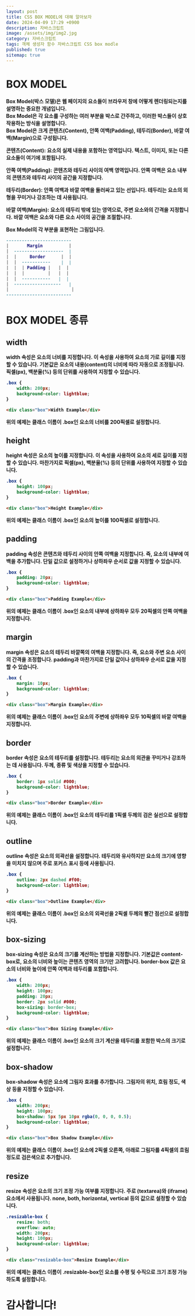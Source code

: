 ```yaml
---
layout: post
title: CSS BOX MODEL에 대해 알아보자
date: 2024-04-09 17:29 +0900
description: 자바스크립트
image: /assets/img/img2.jpg
category: 자바스크립트
tags: 객체 생성자 함수 자바스크립트 CSS box modle
published: true
sitemap: true
---
```


# BOX MODEL
<b>Box Model(박스 모델)은 웹 페이지의 요소들이 브라우저 창에 어떻게 렌더링되는지를 설명하는 중요한 개념입니다.<br>
<b>Box Model은 각 요소를 구성하는 여러 부분을 박스로 간주하고, 이러한 박스들이 상호작용하는 방식을 설명합니다.<br>
<b>Box Model은 크게 콘텐츠(Content), 안쪽 여백(Padding), 테두리(Border), 바깥 여백(Margin)으로 구성됩니다.<br>

콘텐츠(Content):
요소의 실제 내용을 포함하는 영역입니다. 텍스트, 이미지, 또는 다른 요소들이 여기에 포함됩니다.

안쪽 여백(Padding):
콘텐츠와 테두리 사이의 여백 영역입니다. 안쪽 여백은 요소 내부의 콘텐츠와 테두리 사이의 공간을 지정합니다.

테두리(Border):
안쪽 여백과 바깥 여백을 둘러싸고 있는 선입니다. 테두리는 요소의 외형을 꾸미거나 강조하는 데 사용됩니다.

바깥 여백(Margin):
요소의 테두리 밖에 있는 영역으로, 주변 요소와의 간격을 지정합니다. 바깥 여백은 요소와 다른 요소 사이의 공간을 조절합니다.

Box Model의 각 부분을 표현하는 그림입니다.
````lua
-------------------------
|       Margin          |
|  -------------------  |
|  |     Border      |  |
|  |  -----------    |  |
|  |  | Padding |   |  |
|  |  |         |   |  |
|  |  -----------   |  |
|  ------------------   |
|                        |
-------------------------
````

# BOX MODEL 종류

## width
width 속성은 요소의 너비를 지정합니다. 이 속성을 사용하여 요소의 가로 길이를 지정할 수 있습니다. 기본값은 요소의 내용(content)의 너비에 따라 자동으로 조정됩니다. 픽셀(px), 백분율(%) 등의 단위를 사용하여 지정할 수 있습니다.
````css
.box {
    width: 200px;
    background-color: lightblue;
}
````
````html
<div class="box">Width Example</div>
````
위의 예제는 클래스 이름이 .box인 요소의 너비를 200픽셀로 설정합니다.

## height
height 속성은 요소의 높이를 지정합니다. 이 속성을 사용하여 요소의 세로 길이를 지정할 수 있습니다. 마찬가지로 픽셀(px), 백분율(%) 등의 단위를 사용하여 지정할 수 있습니다.
````css
.box {
    height: 100px;
    background-color: lightblue;
}
````
````html
<div class="box">Height Example</div>
````
위의 예제는 클래스 이름이 .box인 요소의 높이를 100픽셀로 설정합니다.

## padding
padding 속성은 콘텐츠와 테두리 사이의 안쪽 여백을 지정합니다. 즉, 요소의 내부에 여백을 추가합니다. 단일 값으로 설정하거나 상하좌우 순서로 값을 지정할 수 있습니다.
````css
.box {
    padding: 20px;
    background-color: lightblue;
}
````
````html
<div class="box">Padding Example</div>
````
위의 예제는 클래스 이름이 .box인 요소의 내부에 상하좌우 모두 20픽셀의 안쪽 여백을 지정합니다.

## margin
margin 속성은 요소의 테두리 바깥쪽의 여백을 지정합니다. 즉, 요소와 주변 요소 사이의 간격을 조정합니다. padding과 마찬가지로 단일 값이나 상하좌우 순서로 값을 지정할 수 있습니다.
````css
.box {
    margin: 10px;
    background-color: lightblue;
}
````
````html
<div class="box">Margin Example</div>
````
위의 예제는 클래스 이름이 .box인 요소의 주변에 상하좌우 모두 10픽셀의 바깥 여백을 지정합니다.

## border
border 속성은 요소의 테두리를 설정합니다. 테두리는 요소의 외관을 꾸미거나 강조하는 데 사용됩니다. 두께, 종류 및 색상을 지정할 수 있습니다.
````css
.box {
    border: 1px solid #000;
    background-color: lightblue;
}
````
````html
<div class="box">Border Example</div>
````
위의 예제는 클래스 이름이 .box인 요소의 테두리를 1픽셀 두께의 검은 실선으로 설정합니다.

## outline
outline 속성은 요소의 외곽선을 설정합니다. 테두리와 유사하지만 요소의 크기에 영향을 미치지 않으며 주로 포커스 표시 등에 사용됩니다.
````css
.box {
    outline: 2px dashed #f00;
    background-color: lightblue;
}
````
````html
<div class="box">Outline Example</div>
````
위의 예제는 클래스 이름이 .box인 요소의 외곽선을 2픽셀 두께의 빨간 점선으로 설정합니다.

## box-sizing
box-sizing 속성은 요소의 크기를 계산하는 방법을 지정합니다. 기본값은 content-box로, 요소의 너비와 높이는 콘텐츠 영역의 크기만 고려합니다. border-box 값은 요소의 너비와 높이에 안쪽 여백과 테두리를 포함합니다.
````css
.box {
    width: 200px;
    height: 100px;
    padding: 20px;
    border: 2px solid #000;
    box-sizing: border-box;
    background-color: lightblue;
}
````
````html
<div class="box">Box Sizing Example</div>
````
위의 예제는 클래스 이름이 .box인 요소의 크기 계산을 테두리를 포함한 박스의 크기로 설정합니다.

## box-shadow
box-shadow 속성은 요소에 그림자 효과를 추가합니다. 그림자의 위치, 흐림 정도, 색상 등을 지정할 수 있습니다.
````css
.box {
    width: 200px;
    height: 100px;
    box-shadow: 5px 5px 10px rgba(0, 0, 0, 0.5);
    background-color: lightblue;
}
````
````html
<div class="box">Box Shadow Example</div>
````
위의 예제는 클래스 이름이 .box인 요소에 2픽셀 오른쪽, 아래로 그림자를 4픽셀의 흐림 정도로 검은색으로 추가합니다.

## resize
resize 속성은 요소의 크기 조정 가능 여부를 지정합니다. 주로 (textarea)와 (iframe) 요소에서 사용됩니다. none, both, horizontal, vertical 등의 값으로 설정할 수 있습니다.
````css
.resizable-box {
    resize: both;
    overflow: auto;
    width: 200px;
    height: 100px;
    background-color: lightblue;
}
````
````html
<div class="resizable-box">Resize Example</div>
````
위의 예제는 클래스 이름이 .resizable-box인 요소를 수평 및 수직으로 크기 조정 가능하도록 설정합니다.


# 감사합니다!
